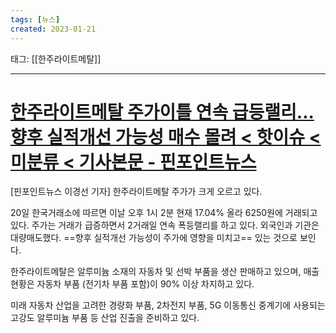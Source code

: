 ```yaml
---
tags: [뉴스]
created: 2023-01-21
---
```


태그: [[한주라이트메탈]]

___

# [한주라이트메탈 주가이틀 연속 급등랠리...향후 실적개선 가능성 매수 몰려 < 핫이슈 < 미분류 < 기사본문 - 핀포인트뉴스](https://www.pinpointnews.co.kr/news/articleView.html?idxno=170512)

[핀포인트뉴스 이경선 기자] 한주라이트메탈 주가가 크게 오르고 있다.

20일 한국거래소에 따르면 이날 오후 1시 2분 현재 17.04% 올라 6250원에 거래되고 있다.
주가는 거래가 급증하면서 2거래일 연속 폭등랠리를 하고 있다.
외국인과 기관은 대량매도했다. ==향후 실적개선 가능성이 주가에 영향을 미치고== 있는 것으로 보인다.

한주라이트메탈은 알루미늄 소재의 자동차 및 선박 부품을 생산 판매하고 있으며, 매출 현황은 자동차 부품 (전기차 부품 포함)이 90% 이상 차지하고 있다.

미래 자동차 산업을 고려한 경량화 부품, 2차전지 부품, 5G 이동통신 중계기에 사용되는 고강도 알루미늄 부품 등 산업 진출을 준비하고 있다.
